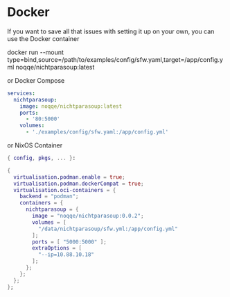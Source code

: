 # Docker

If you want to save all that issues with setting it up on your own, you can
use the Docker container

   docker run --mount type=bind,source=/path/to/examples/config/sfw.yaml,target=/app/config.yml noqqe/nichtparasoup:latest

or Docker Compose

```yaml
services:
  nichtparasoup:
    image: noqqe/nichtparasoup:latest
    ports:
      - '80:5000'
    volumes:
      - './examples/config/sfw.yaml:/app/config.yml'
```

or NixOS Container

```nix
{ config, pkgs, ... }:

{
  virtualisation.podman.enable = true;
  virtualisation.podman.dockerCompat = true;
  virtualisation.oci-containers = {
    backend = "podman";
    containers = {
      nichtparasoup = {
        image = "noqqe/nichtparasoup:0.0.2";
        volumes = [
          "/data/nichtparasoup/sfw.yml:/app/config.yml"
        ];
        ports = [ "5000:5000" ];
        extraOptions = [
          "--ip=10.88.10.18"
        ];
      };
    };
  };
};
```

